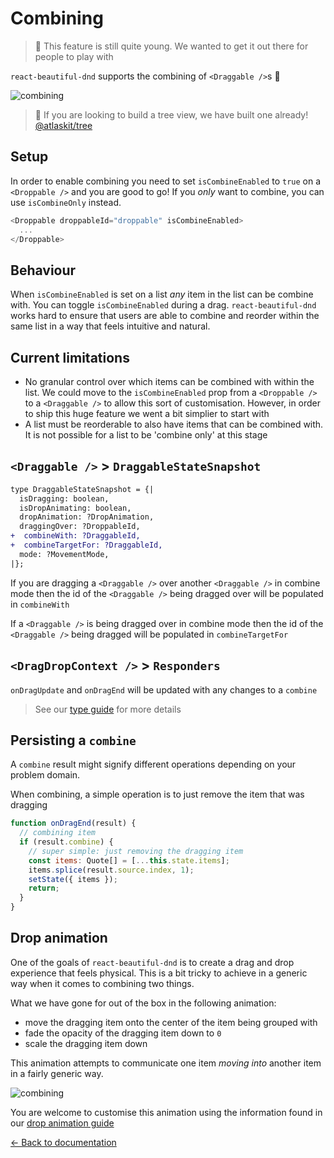 # Combining

> 👶 This feature is still quite young. We wanted to get it out there for people to play with

`react-beautiful-dnd` supports the combining of `<Draggable />`s 🤩

![combining](https://user-images.githubusercontent.com/2182637/48045145-318dc300-e1e3-11e8-83bd-22c9bd44c442.gif)

> 🌲 If you are looking to build a tree view, we have built one already! [@atlaskit/tree](https://atlaskit.atlassian.com/packages/core/tree)

## Setup

In order to enable combining you need to set `isCombineEnabled` to `true` on a `<Droppable />` and you are good to go!
If you _only_ want to combine, you can use `isCombineOnly` instead.

```js
<Droppable droppableId="droppable" isCombineEnabled>
  ...
</Droppable>
```

## Behaviour

When `isCombineEnabled` is set on a list _any_ item in the list can be combine with. You can toggle `isCombineEnabled` during a drag. `react-beautiful-dnd` works hard to ensure that users are able to combine and reorder within the same list in a way that feels intuitive and natural.

## Current limitations

- No granular control over which items can be combined with within the list. We could move to the `isCombineEnabled` prop from a `<Droppable />` to a `<Draggable />` to allow this sort of customisation. However, in order to ship this huge feature we went a bit simplier to start with
- A list must be reorderable to also have items that can be combined with. It is not possible for a list to be 'combine only' at this stage

## `<Draggable />` > `DraggableStateSnapshot`

```diff
type DraggableStateSnapshot = {|
  isDragging: boolean,
  isDropAnimating: boolean,
  dropAnimation: ?DropAnimation,
  draggingOver: ?DroppableId,
+  combineWith: ?DraggableId,
+  combineTargetFor: ?DraggableId,
  mode: ?MovementMode,
|};
```

If you are dragging a `<Draggable />` over another `<Draggable />` in combine mode then the id of the `<Draggable />` being dragged over will be populated in `combineWith`

If a `<Draggable />` is being dragged over in combine mode then the id of the `<Draggable />` being dragged will be populated in `combineTargetFor`

## `<DragDropContext />` > `Responders`

`onDragUpdate` and `onDragEnd` will be updated with any changes to a `combine`

> See our [type guide](/docs/guides/types.md) for more details

## Persisting a `combine`

A `combine` result might signify different operations depending on your problem domain.

When combining, a simple operation is to just remove the item that was dragging

```js
function onDragEnd(result) {
  // combining item
  if (result.combine) {
    // super simple: just removing the dragging item
    const items: Quote[] = [...this.state.items];
    items.splice(result.source.index, 1);
    setState({ items });
    return;
  }
}
```

## Drop animation

One of the goals of `react-beautiful-dnd` is to create a drag and drop experience that feels physical. This is a bit tricky to achieve in a generic way when it comes to combining two things.

What we have gone for out of the box in the following animation:

- move the dragging item onto the center of the item being grouped with
- fade the opacity of the dragging item down to `0`
- scale the dragging item down

This animation attempts to communicate one item _moving into_ another item in a fairly generic way.

![combining](https://user-images.githubusercontent.com/2182637/48045145-318dc300-e1e3-11e8-83bd-22c9bd44c442.gif)

You are welcome to customise this animation using the information found in our [drop animation guide](/docs/guides/drop-animation.md)

[← Back to documentation](/README.md#documentation-)
